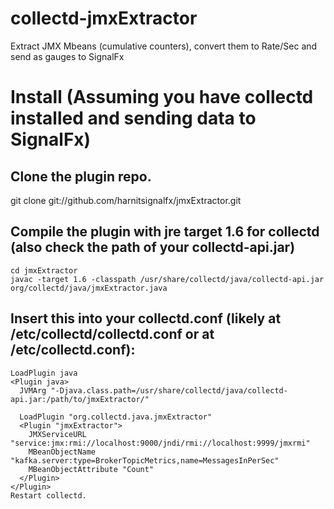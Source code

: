# collectd-jmxExtractor
Extract JMX Mbeans (cumulative counters), convert them to Rate/Sec and send as gauges to SignalFx

# Install (Assuming you have collectd installed and sending data to SignalFx)

## Clone the plugin repo.
git clone git://github.com/harnitsignalfx/jmxExtractor.git

## Compile the plugin with jre target 1.6 for collectd (also check the path of your collectd-api.jar)
```
cd jmxExtractor
javac -target 1.6 -classpath /usr/share/collectd/java/collectd-api.jar org/collectd/java/jmxExtractor.java
```

## Insert this into your collectd.conf (likely at /etc/collectd/collectd.conf or at /etc/collectd.conf):

```
LoadPlugin java
<Plugin java>
  JVMArg "-Djava.class.path=/usr/share/collectd/java/collectd-api.jar:/path/to/jmxExtractor/"

  LoadPlugin "org.collectd.java.jmxExtractor"
  <Plugin "jmxExtractor">
    JMXServiceURL "service:jmx:rmi://localhost:9000/jndi/rmi://localhost:9999/jmxrmi"
    MBeanObjectName "kafka.server:type=BrokerTopicMetrics,name=MessagesInPerSec"
    MBeanObjectAttribute "Count"
  </Plugin>
</Plugin>
Restart collectd.
```
